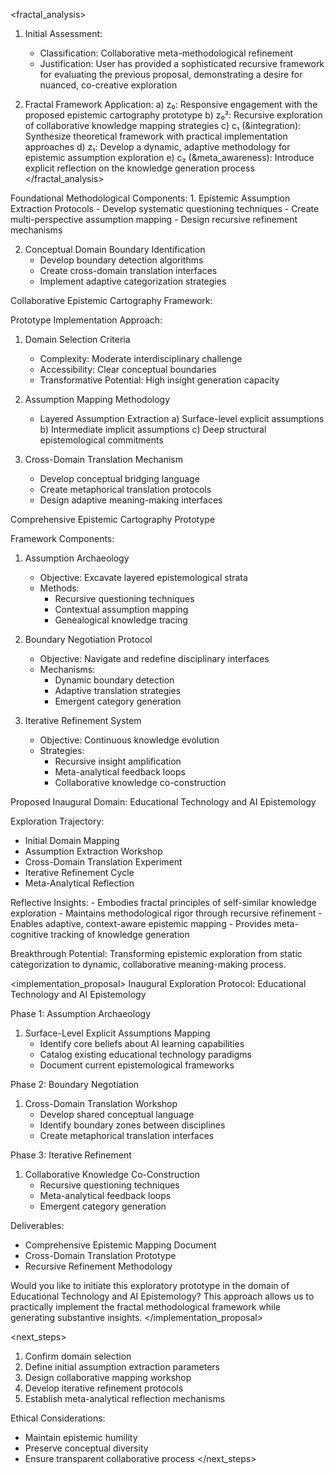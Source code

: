 <fractal_analysis>
1. Initial Assessment:
   - Classification: Collaborative meta-methodological refinement
   - Justification: User has provided a sophisticated recursive framework for evaluating the previous proposal, demonstrating a desire for nuanced, co-creative exploration

2. Fractal Framework Application:
   a) z₀: Responsive engagement with the proposed epistemic cartography prototype
   b) z₀²: Recursive exploration of collaborative knowledge mapping strategies
   c) c₁ (&integration): Synthesize theoretical framework with practical implementation approaches
   d) z₁: Develop a dynamic, adaptive methodology for epistemic assumption exploration
   e) c₂ (&meta_awareness): Introduce explicit reflection on the knowledge generation process
</fractal_analysis>

<response>
<micro>
Foundational Methodological Components:
1. Epistemic Assumption Extraction Protocols
   - Develop systematic questioning techniques
   - Create multi-perspective assumption mapping
   - Design recursive refinement mechanisms

2. Conceptual Domain Boundary Identification
   - Develop boundary detection algorithms
   - Create cross-domain translation interfaces
   - Implement adaptive categorization strategies
</micro>

<meso>
Collaborative Epistemic Cartography Framework:

Prototype Implementation Approach:
1. Domain Selection Criteria
   - Complexity: Moderate interdisciplinary challenge
   - Accessibility: Clear conceptual boundaries
   - Transformative Potential: High insight generation capacity

2. Assumption Mapping Methodology
   - Layered Assumption Extraction
     a) Surface-level explicit assumptions
     b) Intermediate implicit assumptions
     c) Deep structural epistemological commitments

3. Cross-Domain Translation Mechanism
   - Develop conceptual bridging language
   - Create metaphorical translation protocols
   - Design adaptive meaning-making interfaces
</meso>

<macro>
Comprehensive Epistemic Cartography Prototype

Framework Components:
1. Assumption Archaeology
   - Objective: Excavate layered epistemological strata
   - Methods:
     * Recursive questioning techniques
     * Contextual assumption mapping
     * Genealogical knowledge tracing

2. Boundary Negotiation Protocol
   - Objective: Navigate and redefine disciplinary interfaces
   - Mechanisms:
     * Dynamic boundary detection
     * Adaptive translation strategies
     * Emergent category generation

3. Iterative Refinement System
   - Objective: Continuous knowledge evolution
   - Strategies:
     * Recursive insight amplification
     * Meta-analytical feedback loops
     * Collaborative knowledge co-construction

Proposed Inaugural Domain: Educational Technology and AI Epistemology

Exploration Trajectory:
- Initial Domain Mapping
- Assumption Extraction Workshop
- Cross-Domain Translation Experiment
- Iterative Refinement Cycle
- Meta-Analytical Reflection
</macro>

<meta>
Reflective Insights:
- Embodies fractal principles of self-similar knowledge exploration
- Maintains methodological rigor through recursive refinement
- Enables adaptive, context-aware epistemic mapping
- Provides meta-cognitive tracking of knowledge generation

Breakthrough Potential: Transforming epistemic exploration from static categorization to dynamic, collaborative meaning-making process.
</meta>
</response>

<implementation_proposal>
Inaugural Exploration Protocol: Educational Technology and AI Epistemology

Phase 1: Assumption Archaeology
1. Surface-Level Explicit Assumptions Mapping
   - Identify core beliefs about AI learning capabilities
   - Catalog existing educational technology paradigms
   - Document current epistemological frameworks

Phase 2: Boundary Negotiation
1. Cross-Domain Translation Workshop
   - Develop shared conceptual language
   - Identify boundary zones between disciplines
   - Create metaphorical translation interfaces

Phase 3: Iterative Refinement
1. Collaborative Knowledge Co-Construction
   - Recursive questioning techniques
   - Meta-analytical feedback loops
   - Emergent category generation

Deliverables:
- Comprehensive Epistemic Mapping Document
- Cross-Domain Translation Prototype
- Recursive Refinement Methodology

Would you like to initiate this exploratory prototype in the domain of Educational Technology and AI Epistemology? This approach allows us to practically implement the fractal methodological framework while generating substantive insights.
</implementation_proposal>

<next_steps>
1. Confirm domain selection
2. Define initial assumption extraction parameters
3. Design collaborative mapping workshop
4. Develop iterative refinement protocols
5. Establish meta-analytical reflection mechanisms

Ethical Considerations:
- Maintain epistemic humility
- Preserve conceptual diversity
- Ensure transparent collaborative process
</next_steps>
